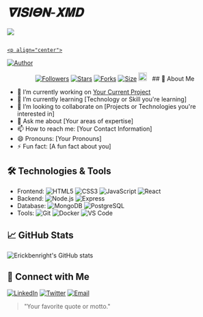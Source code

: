 # *𝛁𝚰𝐒𝚰𝚯𝚴-𝚾𝚳𝐃*

<a><img src='https://i.imgur.com/LyHic3i.gif'/></a>
<p align="center">
  <a href="#"><img src="http://readme-typing-svg.herokuapp.com?color=ff00ab&center=true&vCenter=true&multiline=false&lines=HACKER+MD+WHATSAPP+BOT+V2" alt="">
</p>

    <p align="center">
<a href="https://github.com/Erickbenright"><img title="Author" src="https://files.catbox.moe/ewpetl.jpeg?style=for-the-badge&logo=github"></a>
  <p align="center">
<a href="https://github.com/Erickbenright/followers"><img title="Followers" src="https://img.shields.io/github/followers/Erickbenright?color=blue&style=flat-square"></a>
<a href="https://github.com/Erickbenright/Hacker-MD/stargazers/"><img title="Stars" src="https://img.shields.io/github/stars/Erickbenright/Hacker-MD?color=blue&style=flat-square"></a>
<a href="https://github.com/Erickbenright/Hacker-MD/network/members"><img title="Forks" src="https://img.shields.io/github/forks/Erickbenright/Hacker-MD?color=blue&style=flat-square"></a>
<a href="https://github.com/Erickbenright/Hacker-MD/"><img title="Size" src="https://img.shields.io/github/repo-size/Erickbenright/Hacker-MD?style=flat-square&color=green"></a>
<a href="https://github.com/Erickbenright/Hacker-MD/graphs/commit-activity"><img height="20" src="https://img.shields.io/badge/Maintained%3F-yes-green.svg"></a>&nbsp;&nbsp;
## 🚀 About Me

- 🔭 I’m currently working on [Your Current Project](link-to-your-project)
- 🌱 I’m currently learning [Technology or Skill you're learning]
- 👯 I’m looking to collaborate on [Projects or Technologies you're interested in]
- 💬 Ask me about [Your areas of expertise]
- 📫 How to reach me: [Your Contact Information]
- 😄 Pronouns: [Your Pronouns]
- ⚡ Fun fact: [A fun fact about you]

## 🛠️ Technologies & Tools

<!-- List your skills and technologies you work with -->
- Frontend: ![HTML5](https://img.shields.io/badge/-HTML5-E34F26?style=flat&logo=html5&logoColor=white) ![CSS3](https://img.shields.io/badge/-CSS3-1572B6?style=flat&logo=css3&logoColor=white) ![JavaScript](https://img.shields.io/badge/-JavaScript-F7DF1E?style=flat&logo=javascript&logoColor=black) ![React](https://img.shields.io/badge/-React-61DAFB?style=flat&logo=react&logoColor=black)
- Backend: ![Node.js](https://img.shields.io/badge/-Node.js-339933?style=flat&logo=node.js&logoColor=white) ![Express](https://img.shields.io/badge/-Express-000000?style=flat&logo=express&logoColor=white)
- Database: ![MongoDB](https://img.shields.io/badge/-MongoDB-47A248?style=flat&logo=mongodb&logoColor=white) ![PostgreSQL](https://img.shields.io/badge/-PostgreSQL-336791?style=flat&logo=postgresql&logoColor=white)
- Tools: ![Git](https://img.shields.io/badge/-Git-F05032?style=flat&logo=git&logoColor=white) ![Docker](https://img.shields.io/badge/-Docker-2496ED?style=flat&logo=docker&logoColor=white) ![VS Code](https://img.shields.io/badge/-VS%20Code-007ACC?style=flat&logo=visual-studio-code&logoColor=white)

## 📈 GitHub Stats

<!-- Use GitHub readme stats to showcase your stats -->
![Erickbenright's GitHub stats](https://github-readme-stats.vercel.app/api?username=Erickbenright&show_icons=true&theme=radical)

## 💼 Connect with Me

<!-- Add links to your social media profiles -->
[![LinkedIn](https://img.shields.io/badge/-LinkedIn-0077B5?style=flat&logo=LinkedIn&logoColor=white)](https://www.linkedin.com/in/your-profile)
[![Twitter](https://img.shields.io/badge/-Twitter-1DA1F2?style=flat&logo=Twitter&logoColor=white)](https://twitter.com/your-profile)
[![Email](https://img.shields.io/badge/-Email-D14836?style=flat&logo=Gmail&logoColor=white)](mailto:your-email@example.com)

<!-- Optional: Add a cool quote or a personal motto -->
> "Your favorite quote or motto."
